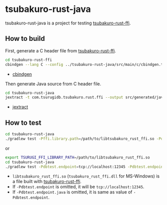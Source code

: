 # tsubakuro-rust-java

tsubakuro-rust-java is a project for testing [tsubakuro-rust-ffi](../tsubakuro-rust-ffi).

## How to build

First, generate a C header file from [tsubakuro-rust-ffi](../tsubakuro-rust-ffi).

```bash
cd tsubakuro-rust-ffi
cbindgen --lang C --config ../tsubakuro-rust-java/src/main/c/cbindgen.toml --output ../tsubakuro-rust-java/src/main/c/tsubakuro-rust-ffi.h
```

- [cbindgen](https://github.com/mozilla/cbindgen)

Then generate Java source from C header file.

```bash
cd tsubakuro-rust-java
jextract -t com.tsurugidb.tsubakuro.rust.ffi --output src/generated/java src/main/c/tsubakuro-rust-ffi.h
```

- [jextract](https://github.com/openjdk/jextract)

## How to test

```bash
cd tsubakuro-rust-java
./gradlew test -Pffi.library.path=/path/to/libtsubakuro_rust_ffi.so -Pdbtest.endpoint=tcp://localhost:12345 -Pdbtest.endpoint.java=ipc:tsurugi
```

or

```bash
export TSURUGI_FFI_LIBRARY_PATH=/path/to/libtsubakuro_rust_ffi.so
cd tsubakuro-rust-java
./gradlew test -Pdbtest.endpoint=tcp://localhost:12345 -Pdbtest.endpoint.java=ipc:tsurugi
```

- `libtsubakuro_rust_ffi.so` (`tsubakuro_rust_ffi.dll` for MS-Windows) is a file built with [tsubakuro-rust-ffi](../tsubakuro-rust-ffi).
- If `-Pdbtest.endpoint` is omitted, it will be `tcp://localhost:12345`.
- If `-Pdbtest.endpoint.java` is omitted, it is same as value of `-Pdbtest.endpoint`.